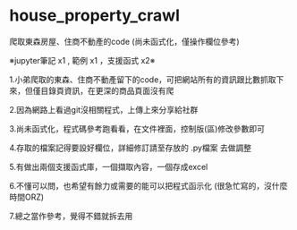 # house_property_crawl

爬取東森房屋、住商不動產的code (尚未函式化，僅操作欄位參考)

※jupyter筆記 x1 , 範例 x1 ，支援函式 x2※

1.小弟爬取的東森、住商不動產留下的code，可把網站所有的資訊跟比數抓取下來，但僅目錄頁資訊，在更深的商品頁面沒有爬

2.因為網路上看過git沒相關程式，上傳上來分享給社群

3.尚未函式化，程式碼參考跑看看，在文件裡面，控制版(區)修改參數即可

4.存取的檔案記得要設好欄位，詳細修訂請至存放的 .py檔案 去做調整

5.有做出兩個支援函式庫，一個擷取內容，一個存成excel

6.不懂可以問，也希望有餘力或需要的能可以把程式函示化 (很急忙寫的，沒什麼時間ORZ)

7.總之當作參考，覺得不錯就拆去用

